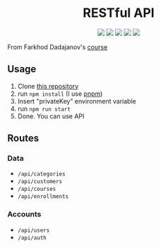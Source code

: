 <h1 align="center">RESTful API</h1>
<p align="center">
  <a target="_blank" href="https://github.com/sad1go0/rest-api-js/blob/main/LICENSE"><img src="https://img.shields.io/github/license/sad1go0/rest-api-js?color=red&logo=GitHub&style=flat-square" /></a>
  <a target="_blank" href="https://www.javascript.com"><img src="https://img.shields.io/github/languages/top/sad1go0/rest-api-js?color=yellow&logo=JavaScript&style=flat-square" /></a>
  <img src="https://img.shields.io/github/languages/code-size/sad1go0/rest-api-js?style=flat-square" />
  <img src="https://img.shields.io/github/package-json/v/sad1go0/rest-api-js?color=green&logo=Node.js&style=flat-square" />
  <img src="https://img.shields.io/badge/code_style-prettier-ff69b4.svg?style=flat-square" />
<p>
<p>From Farkhod Dadajanov's <a target="_blank" href="https://youtube.com/playlist?list=PL_WK6W0Gn1I6Z5UbiXgsK7j7oiKCV7vg6">course</a></p>

<h2>Usage</h2>
<ol>
  <li>Clone <a href="https://github.com/sad1go0/rest-api-js.git">this repository</a></li>
  <li>run <code>npm install</code> (I use <a href="https://pnpm.io/">pnpm</a>)</li>
  <li>Insert "privateKey" environment variable</li>
  <li>run <code>npm run start</code></li>
  <li>Done. You can use API</li>
</ol>

<h2>Routes</h2>

<h3>Data</h3>

<ul>
  <li><code>/api/categories</code></li>
  <li><code>/api/customers</code></li>
  <li><code>/api/courses</code></li>
  <li><code>/api/enrollments</code></li>
</ul>

<h3>Accounts</h3>

<ul>
  <li><code>/api/users</code></li>
  <li><code>/api/auth</code></li>
</ul>
